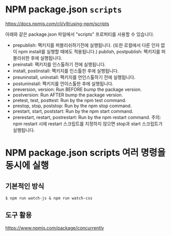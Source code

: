 # NPM package.json `scripts`

https://docs.npmjs.com/cli/v9/using-npm/scripts

아래와 같은 package.json 파일에서 "scripts" 프로퍼티를 사용할 수 있습니다.

- prepublish: 팩키지를 퍼블리쉬하기전에 실행됩니다. (또한 로컬에서 다른 인자 없이 npm install를 실행할 때에도 적용됩니다.)
  publish, postpublish: 팩키지를 퍼블리쉬한 후에 실행됩니다.
- preinstall: 팩키지를 인스톨하기 전에 실행됩니다.
- install, postinstall: 팩키지를 인스톨한 후에 실행됩니다.
- preuninstall, uninstall: 팩키지를 언인스톨하기 전에 실행됩니다.
- postuninstall: 팩키지를 언이스톨한 후에 실행됩니다.
- preversion, version: Run BEFORE bump the package version.
- postversion: Run AFTER bump the package version.
- pretest, test, posttest: Run by the npm test command.
- prestop, stop, poststop: Run by the npm stop command.
- prestart, start, poststart: Run by the npm start command.
- prerestart, restart, postrestart: Run by the npm restart command. 주의: npm restart 시에 restart 스크립트를 지정하지 않으면 stop과 start 스크립트가 실행됩니다.

# NPM package.json scripts 여러 명령을 동시에 실행

## 기본적인 방식

```
$ npm run watch-js & npm run watch-css
```

## 도구 활용

https://www.npmjs.com/package/concurrently
